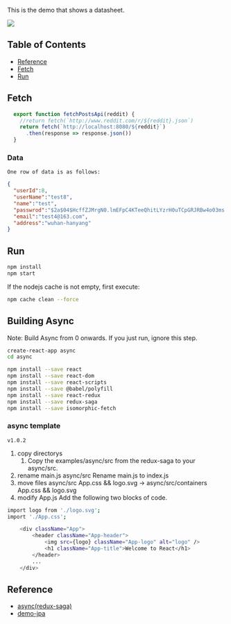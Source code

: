 This is the demo that shows a datasheet.

<img src="https://images2018.cnblogs.com/blog/359743/201806/359743-20180619222509796-2072292283.png" />

## Table of Contents

- [Reference](#reference)
- [Fetch](#fetch)
- [Run](#run)

## Fetch
```js
  export function fetchPostsApi(reddit) {
    //return fetch(`http://www.reddit.com/r/${reddit}.json`)
    return fetch(`http://localhost:8080/${reddit}`)
      .then(response => response.json())
  }
```

### Data
    One row of data is as follows:
```json
{
  "userId":8,
  "userName":"test8",
  "name":"test",
  "passwrod":"$2a$04$HcffZJMrgN0.lmEFpC4KTeeQhitLYzrH0uTCpGRJRBw4o03ms.qWa",
  "email":"test4@163.com",
  "address":"wuhan-hanyang"
}
```

## Run
```bash
npm install
npm start
```
If the nodejs cache is not empty, first execute:
```bash
npm cache clean --force
```

## Building Async
Note: Build Async from 0 onwards. If you just run, ignore this step.
```bash
create-react-app async
cd async
```

```bash
npm install --save react
npm install --save react-dom
npm install --save react-scripts
npm install --save @babel/polyfill
npm install --save react-redux
npm install --save redux-saga
npm install --save isomorphic-fetch
```

### async template
    v1.0.2
1. copy directorys
    1) Copy the examples/async/src from the redux-saga to your async/src.
2. rename main.js
    async/src
    Rename main.js to index.js
3. move files
    async/src
    App.css && logo.svg
    ->
    async/src/containers
    App.css && logo.svg
4. modify App.js
    Add the following two blocks of code.
```bash
import logo from './logo.svg';
import './App.css';
```
```bash
    <div className="App">
        <header className="App-header">
            <img src={logo} className="App-logo" alt="logo" />
            <h1 className="App-title">Welcome to React</h1>
        </header>
        ...
    </div>
```

## Reference
* [async(redux-saga)](https://github.com/redux-saga/redux-saga/tree/master/examples/async)
* [demo-jpa](https://github.com/xiaobin80/demo-jpa-spring-boot2-mysql)